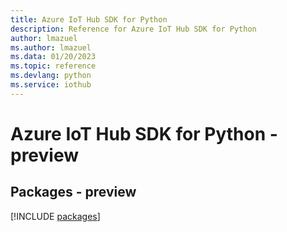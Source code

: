 ```yaml
---
title: Azure IoT Hub SDK for Python
description: Reference for Azure IoT Hub SDK for Python
author: lmazuel
ms.author: lmazuel
ms.data: 01/20/2023
ms.topic: reference
ms.devlang: python
ms.service: iothub
---
```

# Azure IoT Hub SDK for Python - preview
## Packages - preview
[!INCLUDE [packages](iot-hub-index.md)]